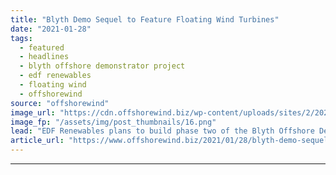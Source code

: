 ```yaml
---
title: "Blyth Demo Sequel to Feature Floating Wind Turbines"
date: "2021-01-28"
tags: 
  - featured
  - headlines
  - blyth offshore demonstrator project
  - edf renewables
  - floating wind
  - offshorewind
source: "offshorewind"
image_url: "https://cdn.offshorewind.biz/wp-content/uploads/sites/2/2021/01/28103007/Blyth-Demo-Sequel.png"
image_fp: "/assets/img/post_thumbnails/16.png"
lead: "EDF Renewables plans to build phase two of the Blyth Offshore Demonstrator wind farm"
article_url: "https://www.offshorewind.biz/2021/01/28/blyth-demo-sequel-to-feature-floating-wind-turbines/"
---
```


---
